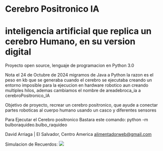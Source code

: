 # Cerebro Positronico IA 
# inteligencia artificial que replica un cerebro Humano, en su version digital
Proyecto open source, lenguaje de programacion en Python 3.0

Nota el  24 de Octubre de 2024 migramos de Java a Python la razon es el peso en kb que se generaba cuando el cerebro se ejecutaba creando un entorno imposible para la ejecucion en hardware robotico aun creando multiples hilos, ademas cambiamos el nombre de areadebroca_ia a cerebroPositronico_IA

Objetivo de proyecto, recrear un cerebro positronico, que ayude a conectar partes roboticas al cuerpo humano usando un casco y diferentes sensores

Para Ejecutar el Cerebro positronico Bastara este comando:  python -m bulboraquideo.bulbo_raquideo
 
David Arriaga | El Salvador, Centro America alimentadorweb@gmail.com

Simulacion de Recuerdos:
<img src="https://github.com/alimentadorweb/CerebroPositronicoIA/blob/main/simuladorCerebroPositronico/screenShotSimulador.png" />

